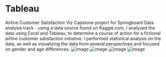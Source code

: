 # Tableau
Airline Customer Satisfaction Viz
Capstone project for Springboard Data analysis track - using a data source found on Kaggle.com, I analyzed the data using Excel and Tableau, to determine a course of action for a fictional airline customer satisfaction initiative.  I performed statistical analysis on the data, as well as vizualizing the data from several perspectives and focused on gender and age differences.
![image](https://user-images.githubusercontent.com/89663573/134200253-26dbcec0-1977-4405-a258-4745ee48ac77.png)
![image](https://user-images.githubusercontent.com/89663573/134200282-f73609e8-91cf-4256-a096-87b1deb9fa32.png)
![image](https://user-images.githubusercontent.com/89663573/134200306-744d5b75-54b8-4919-954c-ca83d14f4d86.png)
![image](https://user-images.githubusercontent.com/89663573/134200335-cd2208c6-e5ad-4b87-b2f7-2cbc1adde28e.png)
